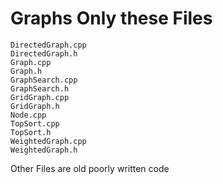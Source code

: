# Graphs Only these Files
  	DirectedGraph.cpp 	
	DirectedGraph.h 
	Graph.cpp 	
	Graph.h 	
	GraphSearch.cpp 	
	GraphSearch.h 	
	GridGraph.cpp 	
	GridGraph.h 	
	Node.cpp 	
	TopSort.cpp 	
	TopSort.h 	
	WeightedGraph.cpp 	
	WeightedGraph.h 	
  Other Files are old poorly written code

